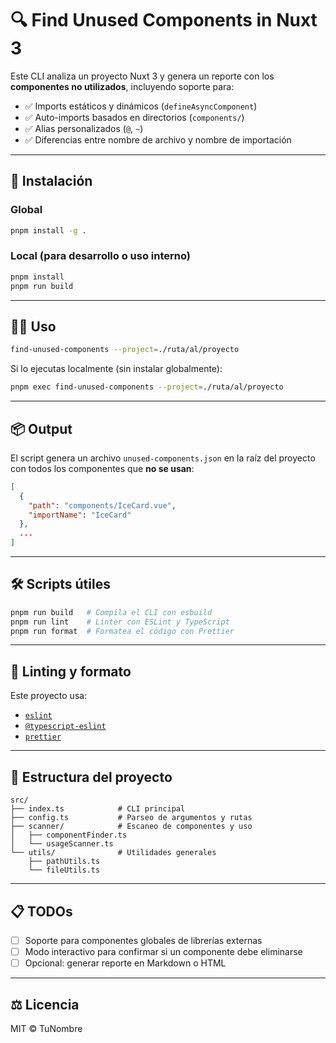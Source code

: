 # 🔍 Find Unused Components in Nuxt 3

Este CLI analiza un proyecto Nuxt 3 y genera un reporte con los **componentes no utilizados**, incluyendo soporte para:

- ✅ Imports estáticos y dinámicos (`defineAsyncComponent`)
- ✅ Auto-imports basados en directorios (`components/`)
- ✅ Alias personalizados (`@`, `~`)
- ✅ Diferencias entre nombre de archivo y nombre de importación

---

## 🚀 Instalación

### Global

```bash
pnpm install -g .
```

### Local (para desarrollo o uso interno)

```bash
pnpm install
pnpm run build
```

---

## 🧑‍💻 Uso

```bash
find-unused-components --project=./ruta/al/proyecto
```

Si lo ejecutas localmente (sin instalar globalmente):

```bash
pnpm exec find-unused-components --project=./ruta/al/proyecto
```

---

## 📦 Output

El script genera un archivo `unused-components.json` en la raíz del proyecto con todos los componentes que **no se usan**:

```json
[
  {
    "path": "components/IceCard.vue",
    "importName": "IceCard"
  },
  ...
]
```

---

## 🛠️ Scripts útiles

```bash
pnpm run build   # Compila el CLI con esbuild
pnpm run lint    # Linter con ESLint y TypeScript
pnpm run format  # Formatea el código con Prettier
```

---

## 🧪 Linting y formato

Este proyecto usa:

- [`eslint`](https://eslint.org/)
- [`@typescript-eslint`](https://typescript-eslint.io/)
- [`prettier`](https://prettier.io/)

---

## 📁 Estructura del proyecto

```
src/
├── index.ts            # CLI principal
├── config.ts           # Parseo de argumentos y rutas
├── scanner/            # Escaneo de componentes y uso
│   ├── componentFinder.ts
│   └── usageScanner.ts
└── utils/              # Utilidades generales
    ├── pathUtils.ts
    └── fileUtils.ts
```

---

## 📋 TODOs

- [ ] Soporte para componentes globales de librerías externas
- [ ] Modo interactivo para confirmar si un componente debe eliminarse
- [ ] Opcional: generar reporte en Markdown o HTML

---

## ⚖️ Licencia

MIT © TuNombre
